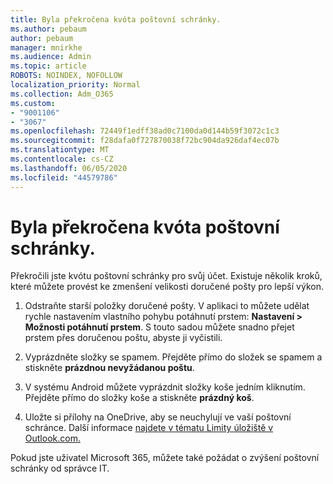 ```yaml
---
title: Byla překročena kvóta poštovní schránky.
ms.author: pebaum
author: pebaum
manager: mnirkhe
ms.audience: Admin
ms.topic: article
ROBOTS: NOINDEX, NOFOLLOW
localization_priority: Normal
ms.collection: Adm_O365
ms.custom:
- "9001106"
- "3067"
ms.openlocfilehash: 72449f1edff38ad0c7100da0d144b59f3072c1c3
ms.sourcegitcommit: f28dafa0f727870038f72bc904da926daf4ec07b
ms.translationtype: MT
ms.contentlocale: cs-CZ
ms.lasthandoff: 06/05/2020
ms.locfileid: "44579786"
---
```

# <a name="mailbox-quota-exceeded"></a>Byla překročena kvóta poštovní schránky.

Překročili jste kvótu poštovní schránky pro svůj účet. Existuje několik kroků, které můžete provést ke zmenšení velikosti doručené pošty pro lepší výkon.

1. Odstraňte starší položky doručené pošty. V aplikaci to můžete udělat rychle nastavením vlastního pohybu potáhnutí prstem: **Nastavení > Možnosti potáhnutí prstem**. S touto sadou můžete snadno přejet prstem přes doručenou poštu, abyste ji vyčistili.

2. Vyprázdněte složky se spamem. Přejděte přímo do složek se spamem a stiskněte **prázdnou nevyžádanou poštu**.

3. V systému Android můžete vyprázdnit složky koše jedním kliknutím. Přejděte přímo do složky koše a stiskněte **prázdný koš**. 

4. Uložte si přílohy na OneDrive, aby se neuchylují ve vaší poštovní schránce. Další informace [najdete v tématu Limity úložiště v Outlook.com.](https://support.office.com/article/storage-limits-in-outlook-com-7ac99134-69e5-4619-ac0b-2d313bba5e9e) 

Pokud jste uživatel Microsoft 365, můžete také požádat o zvýšení poštovní schránky od správce IT.